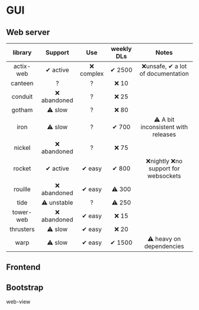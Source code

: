 # GUI

## Web server

|  library  |   Support   |    Use    | weekly DLs |                Notes                 |
| :-------: | :---------: | :-------: | :--------: | :----------------------------------: |
| actix-web |  ✔ active   | ❌ complex |   ✔ 2500   |  ❌unsafe, ✔ a lot of documentation   |
|  canteen  |      ?      |     ?     |    ❌ 10    |                                      |
|  conduit  | ❌ abandoned |     ?     |    ❌ 25    |                                      |
|  gotham   |   ⚠ slow    |     ?     |    ❌ 80    |                                      |
|   iron    |   ⚠ slow    |     ?     |   ✔ 700    |  ⚠ A bit inconsistent with releases  |
|  nickel   | ❌ abandoned |     ?     |    ❌ 75    |                                      |
|  rocket   |  ✔ active   |  ✔ easy   |   ✔ 800    | ❌nightly  ❌no support for websockets |
|  rouille  | ❌ abandoned |  ✔ easy   |   ⚠ 300    |                                      |
|   tide    | ⚠ unstable  |     ?     |   ⚠ 250    |                                      |
| tower-web | ❌ abandoned |  ✔ easy   |    ❌ 15    |                                      |
| thrusters |   ⚠ slow    |  ✔ easy   |    ❌ 20    |                                      |
|   warp    |   ⚠ slow    |  ✔ easy   |   ✔ 1500   |       ⚠ heavy on dependencies        |

## Frontend

## Bootstrap

web-view